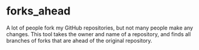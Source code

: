 # forks_ahead

A lot of people fork my GitHub repositories, but not many people make any changes. This tool takes the owner and name of a repository, and finds all branches of forks that are ahead of the original repository.
